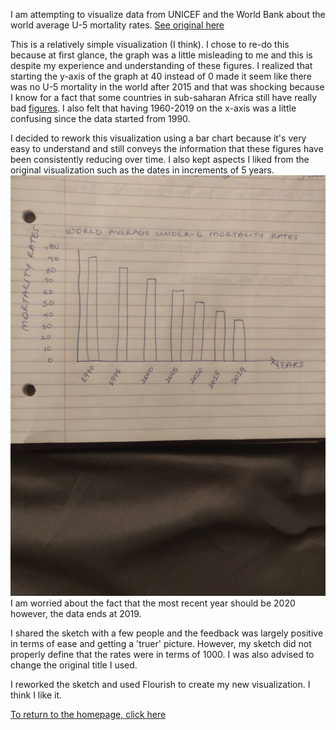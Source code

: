 I am attempting to visualize data from UNICEF and the World Bank about the world average U-5 mortality rates. [See original here](https://data.worldbank.org/indicator/SH.DYN.MORT)

This is a relatively simple visualization (I think). I chose to re-do this because at first glance, the graph was a little misleading to me and this is despite my experience and understanding of these figures.
I realized that starting the y-axis of the graph at 40 instead of 0 made it seem like there was no U-5 mortality in the world after 2015 and that was shocking because I know for a fact that some countries in sub-saharan Africa still have really bad [figures](https://reliefweb.int/report/nigeria/who-and-nigerian-government-collaborate-curtail-child-mortality-country#:~:text=According%20to%20the%20Nigeria%20Demographic,reach%20the%20age%20of%205.).
I also felt that having 1960-2019 on the x-axis was a little confusing since the data started from 1990.

I decided to rework this visualization using a bar chart because it's very easy to understand and still conveys the information that these figures have been consistently reducing over time. I also kept aspects I liked from the original visualization such as the dates in increments of 5 years.
![Image](https://github.com/Ekenedili/dataviz-practice/blob/main/TSWD%20Initial%20sketch.jpeg)
I am worried about the fact that the most recent year should be 2020 however, the data ends at 2019.

I shared the sketch with a few people and the feedback was largely positive in terms of ease and getting a 'truer' picture. However, my sketch did not properly define that the rates were in terms of 1000. I was also advised to change the original title I used.

I reworked the sketch and used Flourish to create my new visualization. I think I like it.


<div class="flourish-embed flourish-chart" data-src="visualisation/5360278"><script src="https://public.flourish.studio/resources/embed.js"></script></div>


[To return to the homepage, click here](https://ekenedili.github.io/dataviz-practice/)


